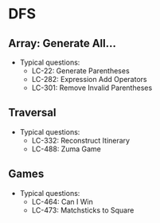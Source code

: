# DFS

## Array: Generate All...
- Typical questions:
	- LC-22: Generate Parentheses
	- LC-282: Expression Add Operators
	- LC-301: Remove Invalid Parentheses

## Traversal
- Typical questions:
	- LC-332: Reconstruct Itinerary
	- LC-488: Zuma Game

## Games
- Typical questions:
	- LC-464: Can I Win
	- LC-473: Matchsticks to Square